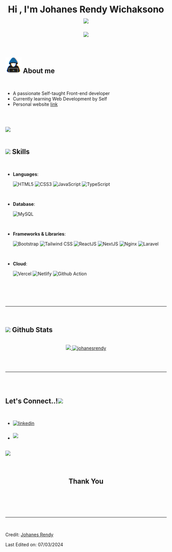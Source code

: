 
<h1 align="center"><b>Hi , I'm Johanes Rendy Wichaksono </b><img src="https://media.giphy.com/media/hvRJCLFzcasrR4ia7z/giphy.gif" width="35"></h1>
<!--  -->
<p align="center">
  <a href="https://github.com/DenverCoder1/readme-typing-svg"><img src="https://readme-typing-svg.herokuapp.com?font=Time+New+Roman&color=cyan&size=25&center=true&vCenter=true&width=600&height=100&lines=I'm+From+Surabaya,+Indonesia;Self-taught+Front-End+Developer,;Information+System+Student,;Love+to+learn+new+stuffs..<3"></a>
</p>


<br>



	
## <picture><img src = "https://github.com/0xAbdulKhalid/0xAbdulKhalid/raw/main/assets/mdImages/about_me.gif" width = 50px></picture> **About me**

<br>

- A passionate Self-taught Front-end developer
- Currently learning Web Development by Self
- Personal website [link](https://johanesrendy.github.io)
<!-- - I’m currently open for an Intern or a new job opportunity, this is [my resume](https://read.cv/0xabdulkhalid) -->

<br><br>

<img src="https://user-images.githubusercontent.com/73097560/115834477-dbab4500-a447-11eb-908a-139a6edaec5c.gif"><br><br>

## <img src="https://media2.giphy.com/media/QssGEmpkyEOhBCb7e1/giphy.gif?cid=ecf05e47a0n3gi1bfqntqmob8g9aid1oyj2wr3ds3mg700bl&rid=giphy.gif" width ="25"><b> Skills</b>
<br>

<p align="center">
     
- **Languages**:

    ![HTML5](https://img.shields.io/badge/HTML5%20-%23E34F26.svg?style=for-the-badge&logo=html5&logoColor=white)
    ![CSS3](https://img.shields.io/badge/CSS%20-%231572B6.svg?style=for-the-badge&logo=css3&logoColor=white)
    ![JavaScript](https://img.shields.io/badge/JavaScript%20-%23F7DF1E.svg?style=for-the-badge&logo=javascript&logoColor=black)
    ![TypeScript](https://shields.io/badge/TypeScript-3178C6?logo=TypeScript&logoColor=FFF&style=flat-square)
    
    
    
    

<br>

- **Database**:
  
    ![MySQL](https://img.shields.io/badge/MySQL-005C84?style=for-the-badge&logo=mysql&logoColor=white)

<br>

- **Frameworks & Libraries**:
  
    ![Bootstrap](https://img.shields.io/badge/Bootstrap-563D7C?style=for-the-badge&logo=bootstrap&logoColor=white)
    ![Tailwind CSS](https://img.shields.io/badge/Tailwind_CSS-38B2AC?style=for-the-badge&logo=tailwind-css&logoColor=white)
    ![ReactJS](https://img.shields.io/badge/React-20232A?style=for-the-badge&logo=react&logoColor=61DAFB)
    ![NextJS](https://img.shields.io/badge/next%20js-000000?style=for-the-badge&logo=nextdotjs&logoColor=white)
    ![Nginx](https://img.shields.io/badge/Nginx-009639?style=for-the-badge&logo=nginx&logoColor=white)
    ![Laravel](https://img.shields.io/badge/Laravel-FF2D20?style=for-the-badge&logo=laravel&logoColor=white)

<br>

- **Cloud**:
  
    ![Vercel](https://img.shields.io/badge/Vercel-000000?style=for-the-badge&logo=vercel&logoColor=white)
    ![Netlify](https://img.shields.io/badge/Netlify-00C7B7?style=for-the-badge&logo=netlify&logoColor=white)
    ![Github Action](https://img.shields.io/badge/GitHub_Actions-2088FF?style=for-the-badge&logo=github-actions&logoColor=white)


<br>

<!-- - **Extras**:
```
    - Nginx
    - Github Action
    - 
``` -->


</p>

<br>
<br>

-----

<br>


## <img src="https://media.giphy.com/media/iY8CRBdQXODJSCERIr/giphy.gif" width="35"><b> Github Stats </b>
<br>

<div align="center">

<a href="https://github.com/johanesrendy/">
  <img src="https://github-readme-stats.vercel.app/api?username=johanesrendy&include_all_commits=true&count_private=true&show_icons=true&line_height=20&title_color=7A7ADB&icon_color=2234AE&text_color=D3D3D3&bg_color=0,000000,130F40" width="450"/>
  <img src="https://github-readme-stats.vercel.app/api/top-langs?username=johanesrendy&show_icons=true&locale=en&layout=compact&line_height=20&title_color=7A7ADB&icon_color=2234AE&text_color=D3D3D3&bg_color=0,000000,130F40" width="375"  alt="johanesrendy"/>

</a>
</div>

<br>
<br>
<br>

-----

<br>
<br>

## <b> Let's Connect..!</b><img src="https://github.com/0xAbdulKhalid/0xAbdulKhalid/raw/main/assets/mdImages/handshake.gif" width ="80">
<br>
<div align='left'>

<ul>

<li>
<a href="https://linkedin.com/in/johanesrendy" target="_blank">
<img src="https://img.shields.io/badge/linkedin:  Johanes Rendy-%2300acee.svg?color=405DE6&style=for-the-badge&logo=linkedin&logoColor=white" alt=linkedin style="margin-bottom: 5px;"/>
</a>
</li>

<br>

<li>
<a href="mailto:johanesrendy9@gmail.com" target="_blank">
<img src="https://img.shields.io/badge/gmail:  johanesrendy9@gmail.com-%23EA4335.svg?color=red&style=for-the-badge&logo=gmail&logoColor=white" t=mail style="margin-bottom: 5px;" />
</a>
</li>
	
</ul>
</div>

<br>
<img src="https://user-images.githubusercontent.com/73097560/115834477-dbab4500-a447-11eb-908a-139a6edaec5c.gif">
<br>
<br>
<br>

<div align='center'>

## <b>Thank You</b>

</div>
<br>
<br>
<br>
<br>

---

<br>

Credit: [Johanes Rendy](https://github.com/johanesrendy)

Last Edited on: 07/03/2024

